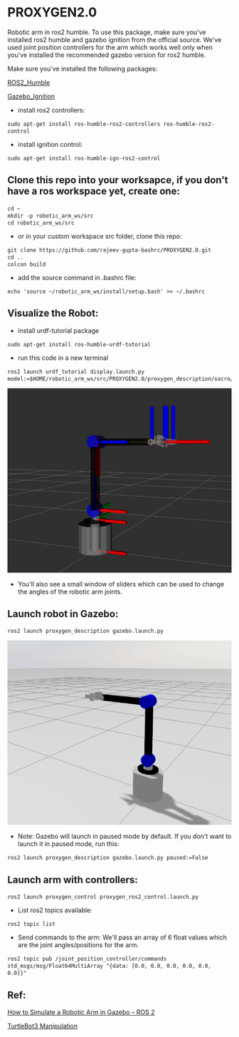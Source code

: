 # PROXYGEN2.0
Robotic arm in ros2 humble. To use this package, make sure you've installed ros2 humble and gazebo ignition from the official source. We've used joint position controllers for the arm which works well only when you've installed the recommended gazebo version for ros2 humble. 

Make sure you've installed the following packages:

[ROS2_Humble](https://docs.ros.org/en/humble/Installation/Ubuntu-Install-Debs.html)

[Gazebo_Ignition](https://gazebosim.org/docs/latest/ros_installation/)

- install ros2 controllers:

```
sudo apt-get install ros-humble-ros2-controllers ros-humble-ros2-control
```

- install ignition control:

```
sudo apt-get install ros-humble-ign-ros2-control
```


## Clone this repo into your worksapce, if you don't have a ros workspace yet, create one:

```
cd ~
mkdir -p robotic_arm_ws/src
cd robotic_arm_ws/src
```
- or in your custom workspace src folder, clone this repo:

```
git clone https://github.com/rajeev-gupta-bashrc/PROXYGEN2.0.git
cd ..
colcon build
```

- add the source command in .bashrc file:
```
echo 'source ~/robotic_arm_ws/install/setup.bash' >> ~/.bashrc
```

## Visualize the Robot:
- install urdf-tutorial package

```
sudo apt-get install ros-humble-urdf-tutorial
```

- run this code in a new terminal
```
ros2 launch urdf_tutorial display.launch.py model:=$HOME/robotic_arm_ws/src/PROXYGEN2.0/proxygen_description/xacro/proxygen.full.xacro
```
![Robot in Action](https://github.com/rajeev-gupta-bashrc/PROXYGEN2.0/blob/main/images/arm_rviz.png)

- You'll also see a small window of sliders which can be used to change the angles of the robotic arm joints. 


## Launch robot in Gazebo:

```
ros2 launch proxygen_description gazebo.launch.py 
```

![Robot in Action](https://github.com/rajeev-gupta-bashrc/PROXYGEN2.0/blob/main/images/arm_gazebo.png)

- Note: Gazebo will launch in paused mode by default. If you don't want to launch it in paused mode, run this:
```
ros2 launch proxygen_description gazebo.launch.py paused:=False
```

## Launch arm with controllers:

```
ros2 launch proxygen_control proxygen_ros2_control.launch.py
```

- List ros2 topics available:

```
ros2 topic list
```

- Send commands to the arm: We'll pass an array of 6 float values which are the joint angles/positions for the arm.

```
ros2 topic pub /joint_position_controller/commands  std_msgs/msg/Float64MultiArray "{data: [0.0, 0.0, 0.0, 0.0, 0.0, 0.0]}"
```








## Ref:
[How to Simulate a Robotic Arm in Gazebo – ROS 2](https://automaticaddison.com/how-to-simulate-a-robotic-arm-in-gazebo-ros-2/)

[TurtleBot3 Manipulation](https://github.com/ROBOTIS-GIT/turtlebot3_manipulation)